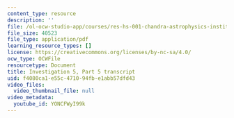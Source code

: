 ```yaml
---
content_type: resource
description: ''
file: /ol-ocw-studio-app/courses/res-hs-001-chandra-astrophysics-institute/YONCFWyI99k_transcript.pdf
file_size: 40523
file_type: application/pdf
learning_resource_types: []
license: https://creativecommons.org/licenses/by-nc-sa/4.0/
ocw_type: OCWFile
resourcetype: Document
title: Investigation 5, Part 5 transcript
uid: f4080ca1-e55c-4710-94fb-e1abb57dfd43
video_files:
  video_thumbnail_file: null
video_metadata:
  youtube_id: YONCFWyI99k
---
```

